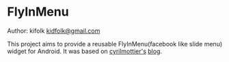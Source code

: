 FlyInMenu
=========
Author: kifolk <kidfolk@gmail.com>

This project aims to provide a reusable FlyInMenu(facebook like slide menu) widget for Android. It was based on [cyrilmottier's](https://github.com/cyrilmottier) [blog](http://android.cyrilmottier.com/?p=658).
